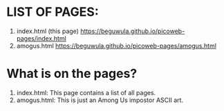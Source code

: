 # LIST OF PAGES:
1. index.html (this page) <https://beguwula.github.io/picoweb-pages/index.html> 
2. amogus.html <https://beguwula.github.io/picoweb-pages/amogus.html> 

# What is on the pages?
1. index.html: This page contains a list of all pages.
2. amogus.html: This is just an Among Us impostor ASCII art.
